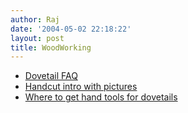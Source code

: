 ```yaml
---
author: Raj
date: '2004-05-02 22:18:22'
layout: post
title: WoodWorking
---
```


* [Dovetail FAQ](http://www.shavings.net/DOVETAILS.HTM)
* [Handcut intro with pictures](http://www2.gol.com/users/nhavens/htmlfile/dt1-e.html)
* [Where to get hand tools for dovetails](http://home.nj.rr.com/afoust/dovetails.html)
